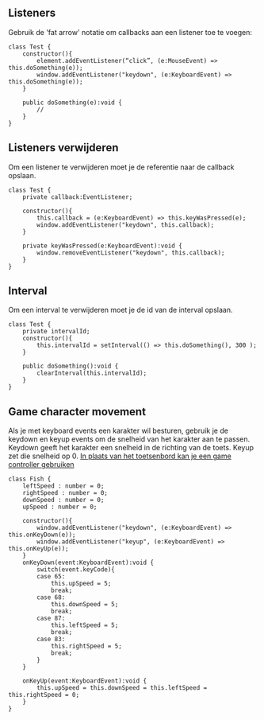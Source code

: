 ## Listeners

Gebruik de 'fat arrow' notatie om callbacks aan een listener toe te voegen:
```
class Test {
    constructor(){
        element.addEventListener(“click”, (e:MouseEvent) => this.doSomething(e));
        window.addEventListener("keydown", (e:KeyboardEvent) => this.doSomething(e));
    }

    public doSomething(e):void {
        //
    }
}
```

## Listeners verwijderen

Om een listener te verwijderen moet je de referentie naar de callback opslaan.
```
class Test {
    private callback:EventListener;

    constructor(){
        this.callback = (e:KeyboardEvent) => this.keyWasPressed(e);
        window.addEventListener("keydown", this.callback);
    }

    private keyWasPressed(e:KeyboardEvent):void {
        window.removeEventListener("keydown", this.callback);
    }
}
```

## Interval

Om een interval te verwijderen moet je de id van de interval opslaan.
```
class Test {
    private intervalId;
    constructor(){
        this.intervalId = setInterval(() => this.doSomething(), 300 );
    }

    public doSomething():void {
        clearInterval(this.intervalId);
    }
}
```

## Game character movement

Als je met keyboard events een karakter wil besturen, gebruik je de keydown en keyup events om de snelheid van het karakter aan te passen. Keydown geeft het karakter een snelheid in de richting van de toets. Keyup zet die snelheid op 0. [In plaats van het toetsenbord kan je een game controller gebruiken](https://developer.mozilla.org/en-US/docs/Web/API/Gamepad_API/Using_the_Gamepad_API)

```
class Fish {
    leftSpeed : number = 0;
    rightSpeed : number = 0;
    downSpeed : number = 0;
    upSpeed : number = 0;

    constructor(){
        window.addEventListener("keydown", (e:KeyboardEvent) => this.onKeyDown(e));
        window.addEventListener("keyup", (e:KeyboardEvent) => this.onKeyUp(e));
    }
    onKeyDown(event:KeyboardEvent):void {
        switch(event.keyCode){
        case 65:
            this.upSpeed = 5;
            break;
        case 68:
            this.downSpeed = 5;
            break;
        case 87:
            this.leftSpeed = 5;
            break;
        case 83:
            this.rightSpeed = 5;
            break;
        }
    }
    
    onKeyUp(event:KeyboardEvent):void {
        this.upSpeed = this.downSpeed = this.leftSpeed = this.rightSpeed = 0;
    }
}
```

